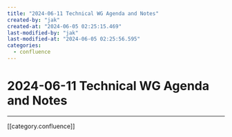 ```yaml
---
title: "2024-06-11 Technical WG Agenda and Notes"
created-by: "jak"
created-at: "2024-06-05 02:25:15.469"
last-modified-by: "jak"
last-modified-at: "2024-06-05 02:25:56.595"
categories:
  - confluence
---
```


# 2024-06-11 Technical WG Agenda and Notes


---

[[category.confluence]]
